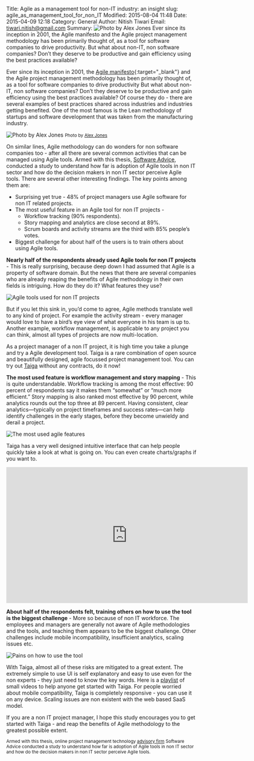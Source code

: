 Title: Agile as a management tool for non-IT industry: an insight
slug: agile_as_management_tool_for_non_IT
Modified: 2015-08-04 11:48
Date: 2015-04-09 12:18
Category: General
Author: Nitish Tiwari
Email: tiwari.nitish@gmail.com
Summary: ![Photo by Alex Jones]({filename}/images/2015-04-09_agile_non_it/image-hero.jpe) Ever since its inception in 2001, the Agile manifesto and the Agile project management methodology has been primarily thought of, as a tool for software companies to drive productivity. But what about non-IT, non software companies? Don’t they deserve to be productive and gain efficiency using the best practices available?

Ever since its inception in 2001, the [Agile manifesto](http://agilemanifesto.org/){:target="_blank"} and the Agile project management methodology has been primarily thought of, as a tool for software companies to drive productivity But what about non-IT, non software companies? Don’t they deserve to be productive and gain efficiency using the best practices available? Of course they do - there are several examples of best practices shared across industries and industries getting benefited. One of the most famous is the Lean methodology of startups and software development that was taken from the manufacturing industry.

![Photo by Alex Jones]({filename}/images/2015-04-09_agile_non_it/image-hero.jpe)
<small>Photo by [Alex Jones](https://unsplash.com/alexjones)</small>

On similar lines, Agile methodology can do wonders for non software companies too - after all there are several common activities that can be managed using Agile tools. Armed with this thesis, [Software Advice](http://www.softwareadvice.com/), conducted a study to understand how far is adoption of Agile tools in non IT sector and how do the decision makers in non IT sector perceive Agile tools. There are several other interesting findings. The key points among them are:

- Surprising yet true - 48% of project managers use Agile software for non IT related projects.
- The most useful feature in an Agile tool for non IT projects -
    - Workflow tracking (90% respondents).
    - Story mapping and analytics are close second at 89%.
    - Scrum boards and activity streams are the third with 85% people’s votes.
- Biggest challenge for about half of the users is to train others about using Agile tools.

**Nearly half of the respondents already used Agile tools for non IT projects** - This is really surprising, because deep down I had assumed that Agile is a property of software domain. But the news that there are several companies who are already reaping the benefits of Agile methodology in their own fields is intriguing. How do they do it? What features they use?

![Agile tools used for non IT projects]({filename}/images/2015-04-09_agile_non_it/image00.png)

But if you let this sink in, you’d come to agree, Agile methods translate well to any kind of project. For example the activity stream - every manager would love to have a bird’s eye view of what everyone in his team is up to. Another example, workflow management, is applicable to any project you can think, almost all types of projects are now multi-location.

As a project manager of a non IT project, it is high time you take a plunge and try a Agile development tool. Taiga is a rare combination of open source and beautifully designed, agile focussed project management tool. You can try out [Taiga](https://taiga.io/) without any contracts, do it now!

**The most used feature is workflow management and story mapping** - This is quite understandable. Workflow tracking is among the most effective: 90 percent of respondents say it makes them “somewhat” or “much more efficient.” Story mapping is also ranked most effective by 90 percent, while analytics rounds out the top three at 89 percent. Having consistent, clear analytics—typically on project timeframes and success rates—can help identify challenges in the early stages, before they become unwieldy and derail a project.

![The most used agile features]({filename}/images/2015-04-09_agile_non_it/image01.png)

Taiga has a very well designed intuitive interface that can help people quickly take a look at what is going on. You can even create charts/graphs if you want to.

<iframe width="640" height="360" src="https://www.youtube.com/embed/tdt7nqXVf_E" frameborder="0" allowfullscreen></iframe>

**About half of the respondents felt, training others on how to use the tool is the biggest challenge** - More so because of non IT workforce. The employees and managers are generally not aware of Agile methodologies and the tools, and teaching them appears to be the biggest challenge. Other challenges include mobile incompatibility, insufficient analytics, scaling issues etc.

![Pains on how to use the tool]({filename}/images/2015-04-09_agile_non_it/image02.png)

With Taiga, almost all of these risks are mitigated to a great extent. The extremely simple to use UI is self explanatory and easy to use even for the non experts - they just need to know the key words. Here is a [playlist](https://www.youtube.com/watch?v=B6jMh8Y1stw&list=PLgsasMWN5JssgHHHHI50xkz_kzXg-dElt) of small videos to help anyone get started with Taiga. For people worried about mobile compatibility, Taiga is completely responsive - you can use it on any device. Scaling issues are non existent with the web based SaaS model.

If you are a non IT project manager, I hope this study encourages you to get started with Taiga - and reap the benefits of Agile methodology to the greatest possible extent.

<small>Armed with this thesis, online project management technology [advisory firm](http://www.softwareadvice.com/project-management/web-based-comparison/) Software Advice conducted a study to understand how far is adoption of Agile tools in non IT sector and how do the decision makers in non IT sector perceive Agile tools.</small>
